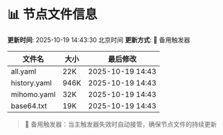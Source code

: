 # 📊 节点文件信息

**更新时间**: 2025-10-19 14:43:30 北京时间
**更新方式**: 🔄 备用触发器

| 文件名 | 大小 | 最后修改 |
|--------|------|----------|
| all.yaml | 22K | 2025-10-19 14:43 |
| history.yaml | 946K | 2025-10-19 14:43 |
| mihomo.yaml | 32K | 2025-10-19 14:43 |
| base64.txt | 19K | 2025-10-19 14:43 |

> 🔄 备用触发器：当主触发器失效时自动接管，确保节点文件的持续更新
